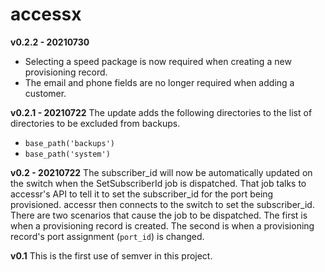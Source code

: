 # accessx

**v0.2.2 - 20210730**
- Selecting a speed package is now required when creating a new provisioning record.
- The email and phone fields are no longer required when adding a customer.

**v0.2.1 - 20210722**
The update adds the following directories to the list of directories to be excluded from backups. 
   - `base_path('backups')`
   - `base_path('system')`

**v0.2 - 20210722**
The subscriber_id will now be automatically updated on the switch when the SetSubscriberId job is dispatched. That job talks to accessr's API to tell it to set the subscriber_id for the port being provisioned. accessr then connects to the switch to set the subscriber_id. There are two scenarios that cause the job to be dispatched. The first is when a provisioning record is created. The second is when a provisioning record's port assignment (`port_id`) is changed.

**v0.1**
This is the first use of semver in this project.
